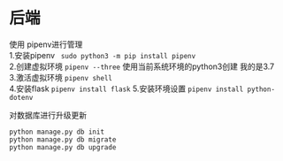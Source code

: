 # 后端  
使用 pipenv进行管理  
1.安装pipenv ` sudo python3 -m pip install pipenv`  
2.创建虚拟环境  `pipenv --three` 使用当前系统环境的python3创建 我的是3.7  
3.激活虚拟环境 `pipenv shell`  
4.安装flask  `pipenv install flask`
5.安装环境设置 `pipenv install python-dotenv`

对数据库进行升级更新  

``` shell
python manage.py db init
python manage.py db migrate
python manage.py db upgrade
```

